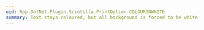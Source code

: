 ```yaml
---
uid: Npp.DotNet.Plugin.Scintilla.PrintOption.COLOURONWHITE
summary: Text stays coloured, but all background is forced to be white.
---
```


